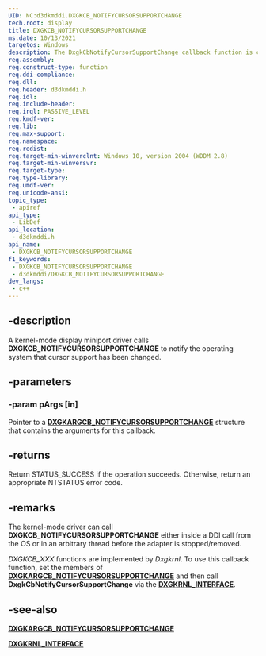 ```yaml
---
UID: NC:d3dkmddi.DXGKCB_NOTIFYCURSORSUPPORTCHANGE
tech.root: display
title: DXGKCB_NOTIFYCURSORSUPPORTCHANGE
ms.date: 10/13/2021
targetos: Windows
description: The DxgkCbNotifyCursorSupportChange callback function is called by the kernel-mode driver to notify the OS that cursor support has been changed.
req.assembly: 
req.construct-type: function
req.ddi-compliance: 
req.dll: 
req.header: d3dkmddi.h
req.idl: 
req.include-header: 
req.irql: PASSIVE_LEVEL
req.kmdf-ver: 
req.lib: 
req.max-support: 
req.namespace: 
req.redist: 
req.target-min-winverclnt: Windows 10, version 2004 (WDDM 2.8)
req.target-min-winversvr:
req.target-type: 
req.type-library: 
req.umdf-ver: 
req.unicode-ansi: 
topic_type:
 - apiref
api_type:
 - LibDef
api_location:
 - d3dkmddi.h
api_name:
 - DXGKCB_NOTIFYCURSORSUPPORTCHANGE
f1_keywords:
 - DXGKCB_NOTIFYCURSORSUPPORTCHANGE
 - d3dkmddi/DXGKCB_NOTIFYCURSORSUPPORTCHANGE
dev_langs:
 - c++
---
```


## -description

A kernel-mode display miniport driver calls **DXGKCB_NOTIFYCURSORSUPPORTCHANGE** to notify the operating system that cursor support has been changed.

## -parameters

### -param pArgs [in]

Pointer to a [**DXGKARGCB_NOTIFYCURSORSUPPORTCHANGE**](ns-d3dkmddi-dxgkargcb_notifycursorsupportchange.md) structure that contains the arguments for this callback.

## -returns

Return STATUS_SUCCESS if the operation succeeds. Otherwise, return an appropriate NTSTATUS error code.

## -remarks

The kernel-mode driver can call **DXGKCB_NOTIFYCURSORSUPPORTCHANGE** either inside a DDI call from the OS or in an arbitrary thread before the adapter is stopped/removed.

*DXGKCB_XXX* functions are implemented by *Dxgkrnl*. To use this callback function, set the members of [**DXGKARGCB_NOTIFYCURSORSUPPORTCHANGE**](ns-d3dkmddi-dxgkargcb_notifycursorsupportchange.md) and then call **DxgkCbNotifyCursorSupportChange** via the [**DXGKRNL_INTERFACE**](../dispmprt/ns-dispmprt-_dxgkrnl_interface.md).

## -see-also

[**DXGKARGCB_NOTIFYCURSORSUPPORTCHANGE**](ns-d3dkmddi-dxgkargcb_notifycursorsupportchange.md)

[**DXGKRNL_INTERFACE**](../dispmprt/ns-dispmprt-_dxgkrnl_interface.md)
